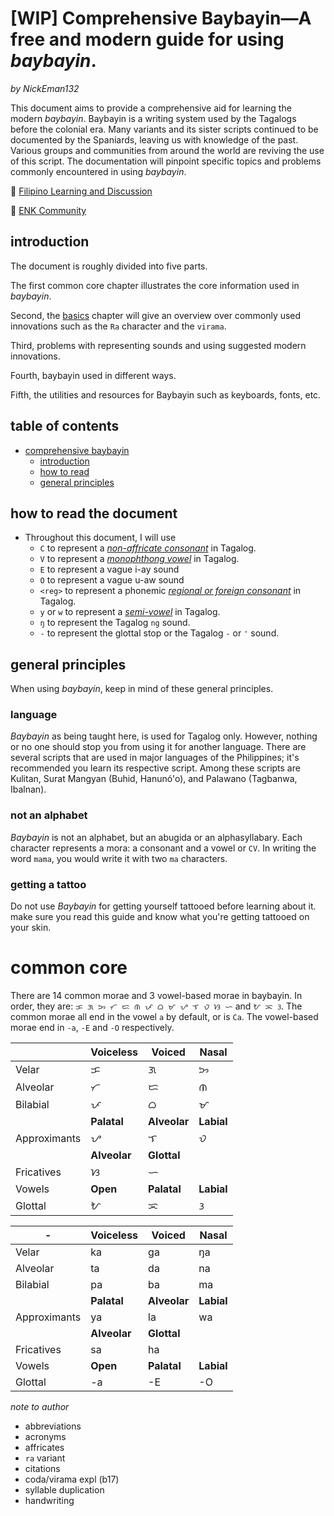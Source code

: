 # [WIP] Comprehensive Baybayin―A free and modern guide for using *baybayin*.
*by NickEman132*

This document aims to provide a comprehensive aid for learning the modern *baybayin*.
Baybayin is a writing system used by the Tagalogs before the colonial era. Many variants and its sister scripts continued to be documented by the Spaniards, leaving us with knowledge of the past. Various groups and communities from around the world are reviving the use of this script.
The documentation will pinpoint specific topics and problems commonly encountered in using *baybayin*.

💛 [Filipino Learning and Discussion](https://discord.gg/mtYQvSYU7v)

💙 [ENK Community](http://bit.ly/ENKFBGroup) 

## introduction
The document is roughly divided into five parts.

The first common core chapter illustrates the core information used in *baybayin*.

Second, the [basics](https://github.com/nickeman132/comprehensive-baybayin#basics) chapter will give an overview over commonly used innovations such as the `Ra` character and the `virama`.

Third, problems with representing sounds and using suggested modern innovations.

Fourth, baybayin used in different ways.

Fifth, the utilities and resources for Baybayin such as keyboards, fonts, etc.

## table of contents

- [comprehensive baybayin](https://github.com/NickEman132/Comprehensive-Baybayin#comprehensive-baybayina-free-and-modern-guide-for-using-baybayin)
    - [introduction](https://github.com/NickEman132/comprehensive-baybayin#introduction)
    - [how to read](https://github.com/nickeman132/comprehensive-baybayin#how-to-read-the-document)
    - [general principles](https://github.com/nickeman132/comprehensive-baybayin#general-principles)

## how to read the document
- Throughout this document, I will use
  - `C` to represent a [*non-affricate consonant*](https://github.com/nickeman132i#consonants) in Tagalog. 
  - `V` to represent a [*monophthong vowel*](https://github.com/nickeman132i#vowels) in Tagalog.
  - `E` to represent a vague i-ay sound
  - `O` to represent a vague u-aw sound
  - `<reg>` to represent a phonemic [*regional or foreign consonant*](https://github.com/nickeman132i#foreign-consonants) in Tagalog. 
  - `y` or `w` to represent a [*semi-vowel*](https://github.com/nickeman132i#consonants) in Tagalog. 
  - `ŋ` to represent the Tagalog `ng` sound.
  - `-` to represent the glottal stop or the Tagalog `-` or `'` sound.

## general principles
When using *baybayin*, keep in mind of these general principles.

### language
*Baybayin* as being taught here, is used for Tagalog only.
However, nothing or no one should stop you from using it for another language.
There are several scripts that are used in major languages of the Philippines; it's recommended you learn its respective script.
Among these scripts are Kulitan, Surat Mangyan (Buhid, Hanunó'o), and Palawano (Tagbanwa, Ibalnan).

### not an alphabet
*Baybayin* is not an alphabet, but an abugida or an alphasyllabary.
Each character represents a mora: a consonant and a vowel or `CV`.
In writing the word `mama`, you would write it with two `ma` characters.

### getting a tattoo
Do not use *Baybayin* for getting yourself tattooed before learning about it.
make sure you read this guide and know what you're getting tattooed on your skin.

# common core
There are 14 common morae and 3 vowel-based morae in baybayin.
In order, they are: `ᜃ ᜄ ᜅ ᜆ ᜇ ᜈ ᜉ ᜊ ᜋ ᜌ ᜎ ᜏ ᜐ ᜑ` and `ᜀ ᜁ ᜂ`.
The common morae all end in the vowel `a` by default, or is `Ca`.
The vowel-based morae end in `-a`, `-E` and `-O` respectively.

| |Voiceless|Voiced|Nasal|
|-----------|------------|-----------|------------|
|Velar|ᜃ|ᜄ|ᜅ|
|Alveolar|ᜆ|ᜇ|ᜈ|
|Bilabial|ᜉ|ᜊ|ᜋ|
| |**Palatal**|**Alveolar**|**Labial**|
|Approximants|ᜌ|ᜎ|ᜏ|
| |**Alveolar**|**Glottal**| |
|Fricatives|ᜐ|ᜑ| |
|Vowels|**Open**|**Palatal**|**Labial**||
|Glottal|ᜀ|ᜁ|ᜂ|

|-|Voiceless|Voiced|Nasal|
|-----------|------------|-----------|------------|
|Velar|ka|ga|ŋa|
|Alveolar|ta|da|na|
|Bilabial|pa|ba|ma|
| |**Palatal**|**Alveolar**|**Labial**|
|Approximants|ya|la|wa|
| |**Alveolar**|**Glottal**| |
|Fricatives|sa|ha| |
|Vowels|**Open**|**Palatal**|**Labial**||
|Glottal|-a|-E|-O|




*note to author*
+ abbreviations
+ acronyms
+ affricates
+ `ra` variant
+ citations
+ coda/virama expl (b17)
+ syllable duplication
+ handwriting
